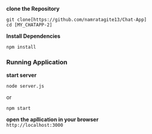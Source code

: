 **clone the Repository**  
```
git clone[https://github.com/namratagite13/Chat-App]
cd [MY_CHATAPP-2]  
```
**Install Dependencies**  
```
npm install
```
### Running Application  
**start server**  
```
node server.js
```
or  
```
npm start
```
**open the apllication in your browser**  
`http://localhost:3000`



